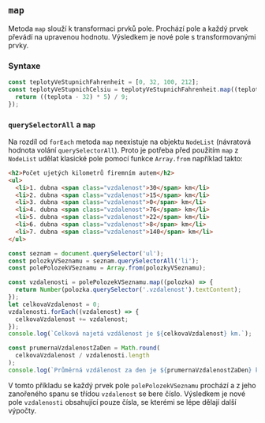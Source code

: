 ## `map`

Metoda `map` slouží k transformaci prvků pole. Prochází pole a každý prvek převádí na upravenou hodnotu. Výsledkem je nové pole s transformovanými prvky.

### Syntaxe

```js
const teplotyVeStupnichFahrenheit = [0, 32, 100, 212];
const teplotyVeStupnichCelsiu = teplotyVeStupnichFahrenheit.map((teplota) => {
  return ((teplota - 32) * 5) / 9;
});
```

### `querySelectorAll` a `map`

Na rozdíl od `forEach` metoda `map` neexistuje na objektu `NodeList` (návratová hodnota volání `querySelectorAll`). Proto je potřeba před použitím `map` z `NodeList` udělat klasické pole pomocí funkce `Array.from` například takto:

```html
<h2>Počet ujetých kilometrů firemním autem</h2>
<ul>
  <li>1. dubna <span class="vzdalenost">30</span> km</li>
  <li>2. dubna <span class="vzdalenost">15</span> km</li>
  <li>3. dubna <span class="vzdalenost">0</span> km</li>
  <li>4. dubna <span class="vzdalenost">76</span> km</li>
  <li>5. dubna <span class="vzdalenost">22</span> km</li>
  <li>6. dubna <span class="vzdalenost">8</span> km</li>
  <li>7. dubna <span class="vzdalenost">140</span> km</li>
</ul>
```

```js
const seznam = document.querySelector('ul');
const polozkyVSeznamu = seznam.querySelectorAll('li');
const polePolozekVSeznamu = Array.from(polozkyVSeznamu);

const vzdalenosti = polePolozekVSeznamu.map((polozka) => {
  return Number(polozka.querySelector('.vzdalenost').textContent);
});
let celkovaVzdalenost = 0;
vzdalenosti.forEach((vzdalenost) => {
  celkovaVzdalenost += vzdalenost;
});
console.log(`Celková najetá vzdálenost je ${celkovaVzdalenost} km.`);

const prumernaVzdalenostZaDen = Math.round(
  celkovaVzdalenost / vzdalenosti.length
);
console.log(`Průměrná vzdálenost za den je ${prumernaVzdalenostZaDen} km.`);
```

V tomto příkladu se každý prvek pole `polePolozekVSeznamu` prochází a z jeho zanořeného spanu se třídou `vzdalenost` se bere číslo. Výsledkem je nové pole `vzdalenosti` obsahující pouze čísla, se kterémi se lépe dělají další výpočty.
